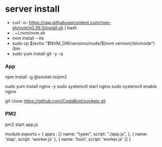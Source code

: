 # server install
- curl -o- https://raw.githubusercontent.com/nvm-sh/nvm/v0.39.3/install.sh | bash
- . ~/.nvm/nvm.sh
- nvm install --lts
- sudo cp $(echo "$NVM_DIR/versions/node/$(nvm version)/bin/node") /bin
- sudo yum install git -y -q

### App
npm install -g @socket.io/pm2

sudo yum install nginx -y
sudo systemctl start nginx
sudo systemctl enable  nginx

git clone https://github.com/CodaBool/sockets.git


### PM2
pm2 start app.js


module.exports = {
  apps : [{
    name: "typer",
    script: "./app.js",
  }, {
     name: 'slap',
     script: 'worker.js'
  }, {
     name: 'bool',
     script: 'worker.js'
  }]
}
